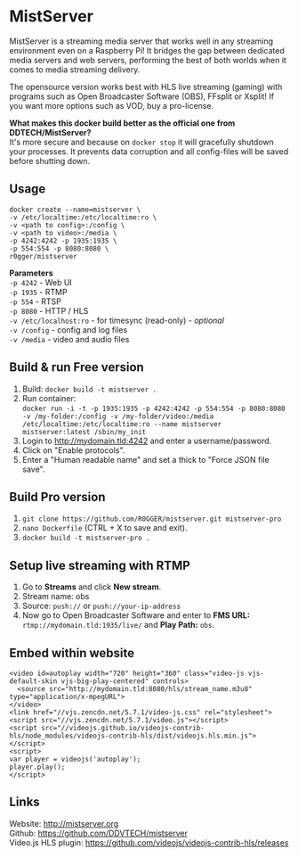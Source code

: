 # MistServer

MistServer is a streaming media server that works well in any streaming environment even on a Raspberry Pi! It bridges the gap between dedicated media servers and web servers, performing the best of both worlds when it comes to media streaming delivery.

The opensource version works best with HLS live streaming (gaming) with programs such as Open Broadcaster Software (OBS), FFsplit or Xsplit! If you want more options such as VOD, buy a pro-license.

**What makes this docker build better as the official one from DDTECH/MistServer?**   
It's more secure and because on `docker stop` it will gracefully shutdown your processes. It prevents data corruption and all config-files will be saved before shutting down.

Usage
-----------
```
docker create --name=mistserver \   
-v /etc/localtime:/etc/localtime:ro \   
-v <path to config>:/config \   
-v <path to video>:/media \   
-p 4242:4242 -p 1935:1935 \   
-p 554:554 -p 8080:8080 \   
r0gger/mistserver   
```
    
**Parameters**    
`-p 4242` - Web UI  
`-p 1935` - RTMP  
`-p 554` - RTSP   
`-p 8080` - HTTP / HLS   
`-v /etc/localhost:ro` - for timesync (read-only) - *optional*   
`-v /config` - config and log files  
`-v /media` - video and audio files      

Build & run Free version
-----------
1. Build: `docker build -t mistserver .`   
2. Run container:    
`docker run -i -t -p 1935:1935 -p 4242:4242 -p 554:554 -p 8080:8080 -v /my-folder:/config -v /my-folder/video:/media /etc/localtime:/etc/localtime:ro --name mistserver mistserver:latest /sbin/my_init`   
3. Login to http://mydomain.tld:4242 and enter a username/password.   
4. Click on "Enable protocols".
5. Enter a "Human readable name" and set a thick to "Force JSON file save".   

Build Pro version
-----------
1. `git clone https://github.com/R0GGER/mistserver.git mistserver-pro`
2. `nano Dockerfile` (CTRL + X to save and exit).
3. `docker build -t mistserver-pro .`

Setup live streaming with RTMP
-----------
1. Go to **Streams** and click **New stream**.   
2. Stream name: obs 
3. Source: `push://` or `push://your-ip-address`   
4. Now go to Open Broadcaster Software and enter to **FMS URL:** `rtmp://mydomain.tld:1935/live/` and **Play Path:** `obs`.   

Embed within website
-----------
```
<video id=autoplay width="720" height="360" class="video-js vjs-default-skin vjs-big-play-centered" controls>
  <source src="http://mydomain.tld:8080/hls/stream_name.m3u8" type="application/x-mpegURL">
</video>
<link href="//vjs.zencdn.net/5.7.1/video-js.css" rel="stylesheet">
<script src="//vjs.zencdn.net/5.7.1/video.js"></script>
<script src="//videojs.github.io/videojs-contrib-hls/node_modules/videojs-contrib-hls/dist/videojs.hls.min.js"></script>
<script>
var player = videojs('autoplay');
player.play();
</script>
```
Links
-----------
Website: http://mistserver.org   
Github: https://github.com/DDVTECH/mistserver   
Video.js HLS plugin: https://github.com/videojs/videojs-contrib-hls/releases

